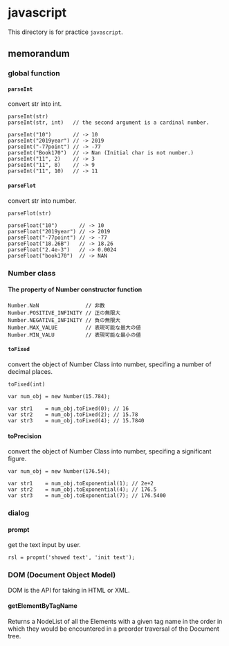 # javascript
This directory is for practice ``javascript``.

## memorandum

### global function

#### ``parseInt``

convert str into int.
```
parseInt(str)
parseInt(str, int)   // the second argument is a cardinal number.

parseInt("10")       // -> 10
parseInt("2019year") // -> 2019
parseInt("-77point") // -> -77
parseInt("Book170")  // -> Nan (Initial char is not number.)
parseInt("11", 2)    // -> 3
parseInt("11", 8)    // -> 9
parseInt("11", 10)   // -> 11
```

#### ``parseFlot``

convert str into number.
```
parseFlot(str)

parseFloat("10")       // -> 10
parseFloat("2019year") // -> 2019
parseFloat("-77point") // -> -77
parseFloat("18.26B")   // -> 18.26
parseFloat("2.4e-3")   // -> 0.0024
parseFloat("book170")  // -> NAN
```

### Number class

#### The property of Number constructor function

```
Number.NaN               // 非数
Number.POSITIVE_INFINITY // 正の無限大
Number.NEGATIVE_INFINITY // 負の無限大
Number.MAX_VALUE         // 表現可能な最大の値
Number.MIN_VALU          // 表現可能な最小の値
```

#### ``toFixed``
convert the object of Number Class into number, specifing a number of decimal places.

```
toFixed(int)

var num_obj = new Number(15.784);

var str1    = num_obj.toFixed(0); // 16
var str2    = num_obj.toFixed(2); // 15.78
var str3    = num_obj.toFixed(4); // 15.7840
```

#### toPrecision
convert the object of Number Class into number, specifing a significant figure.

```
var num_obj = new Number(176.54);

var str1    = num_obj.toExponential(1); // 2e+2
var str2    = num_obj.toExponential(4); // 176.5
var str3    = num_obj.toExponential(7); // 176.5400
```

### dialog

#### prompt
get the text input by user.

```
rsl = propmt('showed text', 'init text');
```

### DOM (Document Object Model)
DOM is the API for taking in HTML or XML.

#### getElementByTagName
Returns a NodeList of all the Elements with a given tag name in the
order in which they would be encountered in a preorder traversal of
the Document tree.
